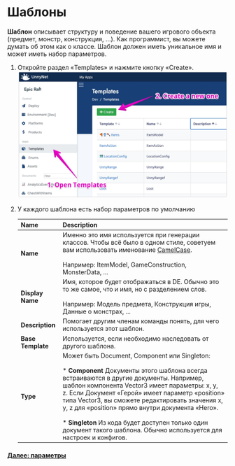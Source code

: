 # Шаблоны

**Шаблон** описывает структуру и поведение вашего игрового объекта (предмет, монстр, конструкция, ...). Как программист, вы можете думать об этом как о классе. Шаблон должен иметь уникальное имя и может иметь набор параметров.

1.  Откройте раздел «Templates» и нажмите кнопку «Create».
    ![Screenshot](../../img/de_example/de_create_template.jpg)
    
2.  У каждого шаблона есть набор параметров по умолчанию
    
    Name | Description
    -----|------------
    **Name** | Именно это имя используется при генерации классов. Чтобы всё было в одном стиле, советуем вам использовать именование [CamelCase](https://simple.wikipedia.org/wiki/CamelCase). <br/> <br/> Например: ItemModel, GameConstruction, MonsterData, ...
    **Display Name** | Имя, которое будет отображаться в DE. Обычно это то же самое, что и имя, но с разделением слов. <br/> <br/> Например: Модель предмета, Конструкция игры, Данные о монстрах, ...
    **Description** | Помогает другим членам команды понять, для чего используется этот шаблон.
    **Base Template** | Используется, если необходимо наследовать от другого шаблона.
    **Type** | Может быть Document, Component или Singleton: <br/> <br/> * **Component** Документы этого шаблона всегда встраиваются в другие документы. Например, шаблон компонента Vector3 имеет параметры: x, y, z. Если Документ «Герой» имеет параметр «position» типа Vector3, вы сможете редактировать значения x, y, z для «position» прямо внутри документа «Hero». <br/> <br/> * **Singleton** Из кода будет доступен только один документ такого шаблона. Обычно используется для настроек и конфигов.

#### [Далее: параметры](/data_editor/getting_started/parameters)
